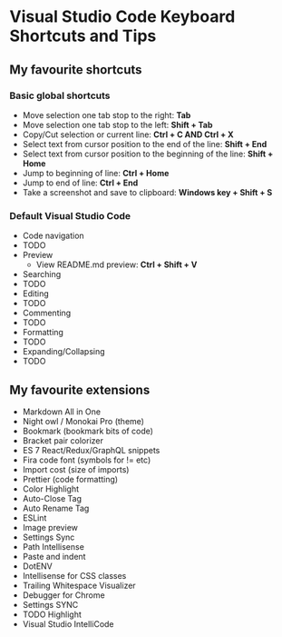 # Visual Studio Code Keyboard Shortcuts and Tips

## My favourite shortcuts
### Basic global shortcuts
* Move selection one tab stop to the right: **Tab**
* Move selection one tab stop to the left: **Shift + Tab**
* Copy/Cut selection or current line: **Ctrl + C AND Ctrl + X**
* Select text from cursor position to the end of the line: **Shift + End**
* Select text from cursor position to the beginning of the line: **Shift + Home**
* Jump to beginning of line: **Ctrl + Home**
* Jump to end of line: **Ctrl + End**
* Take a screenshot and save to clipboard: **Windows key + Shift + S**

### Default Visual Studio Code
* Code navigation
 * TODO
* Preview
  * View README.md preview: **Ctrl + Shift + V**
* Searching
 * TODO
* Editing
 * TODO
* Commenting
 * TODO
* Formatting
 * TODO
* Expanding/Collapsing
 * TODO

## My favourite extensions
* Markdown All in One
* Night owl / Monokai Pro (theme)
* Bookmark (bookmark bits of code)
* Bracket pair colorizer
* ES 7 React/Redux/GraphQL snippets
* Fira code font (symbols for != etc)
* Import cost (size of imports)
* Prettier (code formatting)
* Color Highlight
* Auto-Close Tag
* Auto Rename Tag
* ESLint
* Image preview
* Settings Sync
* Path Intellisense
* Paste and indent
* DotENV
* Intellisense for CSS classes
* Trailing Whitespace Visualizer
* Debugger for Chrome
* Settings SYNC
* TODO Highlight
* Visual Studio IntelliCode

